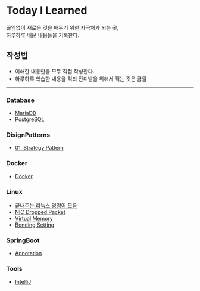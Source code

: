 # Today I Learned

끊임없이 새로운 것을 배우기 위한 자극처가 되는 곳,  
하루하루 배운 내용들을 기록한다.

## 작성법

- 이해한 내용만을 모두 직접 작성한다.
- 하루하루 학습한 내용을 적되 잔디밭을 위해서 적는 것은 금물

---

### Database

- [MariaDB](https://github.com/PAPION93/TIL/blob/master/Database/mariaDB.md)
- [PostgreSQL](https://github.com/PAPION93/TIL/blob/master/Database/postgreSQL.md)

### DisignPatterns

- [01. Strategy Pattern](https://github.com/PAPION93/TIL/blob/master/DisignPatterns/01_strategy_pattern.md)

### Docker

- [Docker](https://github.com/PAPION93/TIL/blob/master/Docker/docker-command.md)

### Linux

- [끝내주는 리눅스 명령어 모음](https://github.com/PAPION93/TIL/blob/master/Linux/awesome-mix-command.md)
- [NIC Dropped Packet](https://github.com/PAPION93/TIL/blob/master/Linux/packet_dropped.md)
- [Virtual Memory](https://github.com/PAPION93/TIL/blob/master/Linux/virtual-memory.md)
- [Bonding Setting](https://github.com/PAPION93/TIL/blob/master/Linux/bonding_settings.md)

### SpringBoot

- [Annotation](https://github.com/PAPION93/TIL/blob/master/SpringBoot/annotation.md)

### Tools

- [IntelliJ](https://github.com/PAPION93/TIL/blob/master/Tools/intelliJ.md)
